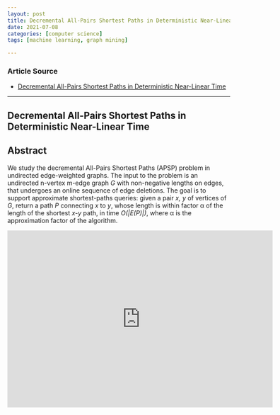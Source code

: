```yaml
---
layout: post
title: Decremental All-Pairs Shortest Paths in Deterministic Near-Linear Time
date: 2021-07-08
categories: [computer science]
tags: [machine learning, graph mining]

---
```


### Article Source

* [Decremental All-Pairs Shortest Paths in Deterministic Near-Linear Time](https://www.youtube.com/watch?v=I6CTz_yHmIo)


---

## Decremental All-Pairs Shortest Paths in Deterministic Near-Linear Time



## Abstract

We study the decremental All-Pairs Shortest Paths (APSP) problem in undirected edge-weighted graphs. The input to the problem is an undirected n-vertex m-edge graph *G* with non-negative lengths on edges, that undergoes an online sequence of edge deletions. The goal is to support approximate shortest-paths queries: given a pair *x, y* of vertices of *G*, return a path *P* connecting *x* to *y*, whose length is within factor α of the length of the shortest *x-y* path, in time *O(|E(P)|)*, where α is the approximation factor of the algorithm. 


<iframe width="600" height="400" src="https://www.youtube.com/embed/I6CTz_yHmIo" title="YouTube video player" frameborder="0" allow="accelerometer; autoplay; clipboard-write; encrypted-media; gyroscope; picture-in-picture" allowfullscreen></iframe>
